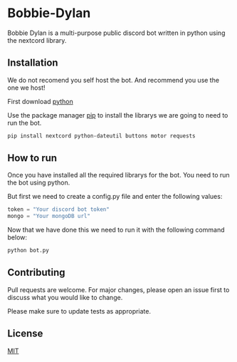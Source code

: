 # Bobbie-Dylan

Bobbie Dylan is a multi-purpose public discord bot written in python using the nextcord library.

## Installation

We do not recomend you self host the bot. And recommend you use the one we host!

First download [python](https://python.org)

Use the package manager [pip](https://pip.pypa.io/en/stable/) to install the librarys we are going to need to run the bot.

```bash
pip install nextcord python-dateutil buttons motor requests 
```

## How to run

Once you have installed all the required librarys for the bot. You need to run the bot using python.

But first we need to create a config.py file and enter the following values:

```python
token = "Your discord bot token"
mongo = "Your mongoDB url"
```

Now that we have done this we need to run it with the following command below:

```bash
python bot.py
```

## Contributing

Pull requests are welcome. For major changes, please open an issue first
to discuss what you would like to change.

Please make sure to update tests as appropriate.

## License

[MIT](https://choosealicense.com/licenses/mit/)